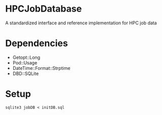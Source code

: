 # HPCJobDatabase
A standardized interface and reference implementation for HPC job data

# Dependencies

 * Getopt::Long
 * Pod::Usage
 * DateTime::Format::Strptime
 * DBD::SQLite

# Setup

```
sqlite3 jobDB < initDB.sql
```

